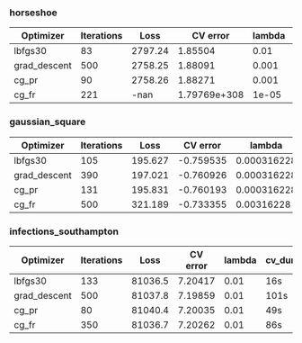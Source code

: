 ### horseshoe
Optimizer|Iterations|Loss|CV error|lambda|cv_duration|duration|
-|-|-|-|-|-|-
lbfgs30|83|2797.24|1.85504|0.01|1s|58ms|
grad_descent|500|2758.25|1.88091|0.001|9s|1s|
cg_pr|90|2758.26|1.88271|0.001|2s|205ms|
cg_fr|221|-nan|1.79769e+308|1e-05|7s|439ms|

### gaussian_square
Optimizer|Iterations|Loss|CV error|lambda|cv_duration|duration|
-|-|-|-|-|-|-
lbfgs30|105|195.627|-0.759535|0.000316228|6s|99ms|
grad_descent|390|197.021|-0.760926|0.000316228|39s|1s|
cg_pr|131|195.831|-0.760193|0.000316228|21s|410ms|
cg_fr|500|321.189|-0.733355|0.00316228|28s|1s|

### infections_southampton
Optimizer|Iterations|Loss|CV error|lambda|cv_duration|duration|
-|-|-|-|-|-|-
lbfgs30|133|81036.5|7.20417|0.01|16s|403ms|
grad_descent|500|81037.8|7.19859|0.01|101s|3s|
cg_pr|80|81040.4|7.20035|0.01|49s|699ms|
cg_fr|350|81036.7|7.20262|0.01|86s|2s|

